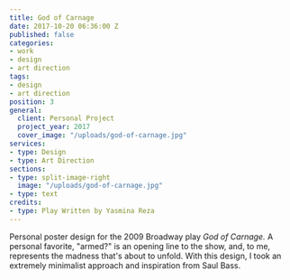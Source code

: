 ```yaml
---
title: God of Carnage
date: 2017-10-20 06:36:00 Z
published: false
categories:
- work
- design
- art direction
tags:
- design
- art direction
position: 3
general:
  client: Personal Project
  project_year: 2017
  cover_image: "/uploads/god-of-carnage.jpg"
services:
- type: Design
- type: Art Direction
sections:
- type: split-image-right
  image: "/uploads/god-of-carnage.jpg"
- type: text
credits:
- type: Play Written by Yasmina Reza
---
```


Personal poster design for the 2009 Broadway play _God of Carnage._ A personal favorite, "armed?" is an opening line to the show, and, to me, represents the madness that's about to unfold. With this design, I took an extremely minimalist approach and inspiration from Saul Bass.